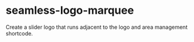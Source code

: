 # seamless-logo-marquee
Create a slider logo that runs adjacent to the logo and area management shortcode.
